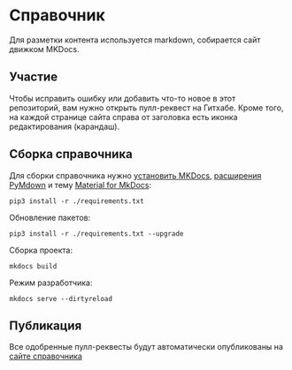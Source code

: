 # Справочник

Для разметки контента используется markdown, собирается сайт движком MKDocs.

## Участие

Чтобы исправить ошибку или добавить что-то новое в этот репозиторий, вам нужно открыть пулл-реквест на Гитхабе.
Кроме того, на каждой странице сайта справа от заголовка есть иконка редактирования (карандаш).

## Сборка справочника

Для сборки справочника нужно [установить MKDocs](https://www.mkdocs.org/#installation),
[расширения PyMdown](https://facelessuser.github.io/pymdown-extensions/installation/) и тему [Material for MkDocs](https://squidfunk.github.io/mkdocs-material/):

```
pip3 install -r ./requirements.txt
```

Обновление пакетов:

```
pip3 install -r ./requirements.txt --upgrade
```

Сборка проекта:

```
mkdocs build
```

Режим разработчика:

```
mkdocs serve --dirtyreload
```

## Публикация

Все одобренные пулл-реквесты будут автоматически опубликованы на [сайте справочника](https://soliddev.ru/)
